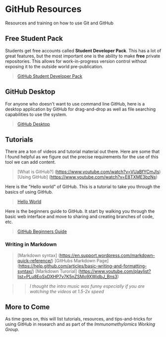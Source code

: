 # GitHub Resources
Resources and training on how to use Git and GitHub

## Free Student Pack
Students get free accounts called **Student Developer Pack**. This has a lot of great features, but the most important one is the ability to make **free** private repositories. This allows for work-in-progress version control without exposing it to the outside world pre-publication. 

> [GitHub Student Developer Pack](https://education.github.com/pack)

## GitHub Desktop
For anyone who doesn't want to use command line GitHub, here is a desktop application by GitHub for drag-and-drop as well as file searching capabilities to use the system. 

> [GitHub Desktop](https://desktop.github.com/)

## Tutorials
There are a ton of videos and tutorial material out there. Here are some that I found helpful as we figure out the precise requirements for the use of this tool we can add content.

> [What is GitHub?] (https://www.youtube.com/watch?v=VUaBfYCmJls)
> [Using GitHub] (https://www.youtube.com/watch?v=E8TXME3bzNs)

Here is the "Hello world" of GitHub. This is a tutorial to take you through the basics of using GitHub. 

> [Hello World](https://guides.github.com/activities/hello-world/)

Here is the beginners guide to GitHub. It start by walking you through the basic web interface and move to sharing and creating branches of code, etc. 

> [GitHub Beginners Guide](https://www.pluralsight.com/blog/software-development/github-tutorial)

### Writing in Markdown 
> [Markdown syntax] (https://en.support.wordpress.com/markdown-quick-reference/)
> [GitHubs Markdown Page] (https://help.github.com/articles/basic-writing-and-formatting-syntax/)
> [Markdown Turorial] (https://www.youtube.com/playlist?list=PLu8EoSxDXHP7v7K5nZSMo9XWidbJ_Bns3) 

  >>  _I thought the intro music was  funny especially if you are watching the videos at 1.5-2x speed_



## More to Come
As time goes on, this will list tutorials, resources, and tips-and-tricks for using GitHub in research and as part of the *Immunomethylomics Working Group*.
